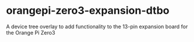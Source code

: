# orangepi-zero3-expansion-dtbo
A device tree overlay to add functionality to the 13-pin expansion board for the Orange Pi Zero3
